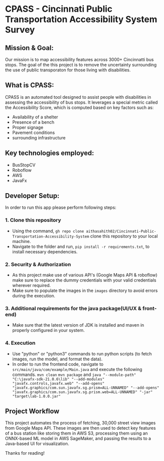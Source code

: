 # CPASS - Cincinnati Public Transportation Accessibility System Survey

## Mission & Goal:
Our mission is to map accessibility features across 3000+ Cincinnatti bus stops. The goal of the this project is to remove the uncertainty surrounding the use of public transporaton for those living with disabilities.

## What is CPASS:
CPASS is an automated tool designed to assist people with disabilities in assessing the accessibility of bus stops. It leverages a special metric called the Accessibility Score, which is computed based on key factors such as:
- Availability of a shelter
- Presence of a bench
- Proper signage
- Pavement conditions
- surrounding infrastructure

## Key technologies employed:
- BusStopCV
- Roboflow
- AWS
- JavaFx

## Developer Setup:
In order to run this app please perform following steps:

### 1. Clone this repository
- Using the command, `gh repo clone aithasahith02/Cincinnati-Public-Transportation-Accessibility-System` clone this repository to your local machine.
- Navigate to the folder and run, `pip install -r requirements.txt`, to install necessary dependencies.

### 2. Security & Authorization
- As this project make use of various API's (Google Maps API & roboflow) make sure to replace the dummy credentials with your valid credentials wherever required.
- Make sure to populate the images in the `images` directory to avoid errors during the execution.

### 3. Additional requirements for the java package(UI/UX & front-end)
- Make sure that the latest version of JDK is installed and maven in properly configured in your system.

### 4. Execution
- Use "python" or "python3" commands to run python scripts (to fetch images, run the model, and format the data).
- In order to run the frontend code, navigate to `src/main/java/com/example/Main.java` and execute the following commands.
`mvn clean`
`mvn package` and
`java "--module-path" "C:\javafx-sdk-21.0.6\lib" "--add-modules" "javafx.controls,javafx.web" "--add-opens" "javafx.graphics/com.sun.javafx.sg.prism=ALL-UNNAMED" "--add-opens" "javafx.graphics/com.sun.javafx.sg.prism.web=ALL-UNNAMED" "-jar" "target\lab-1.0.0.jar"`

## Project Workflow
This project automates the process of fetching, 30,000 street view images from Google Maps API. These images are then used to detect key features of a bus station like  storing them in AWS S3, processing them using an ONNX-based ML model in AWS SageMaker, and passing the results to a Java-based UI for visualization.

Thanks for reading!
